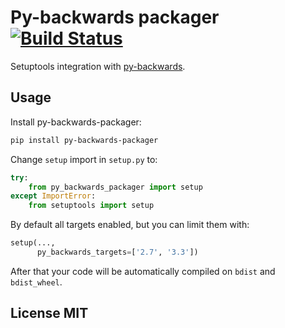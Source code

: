 # Py-backwards packager [![Build Status](https://travis-ci.org/nvbn/py-backwards-packager.svg?branch=master)](https://travis-ci.org/nvbn/py-backwards-packager)

Setuptools integration with [py-backwards](https://github.com/nvbn/py-backwards).

## Usage

Install py-backwards-packager:

```bash
pip install py-backwards-packager
```

Change `setup` import in `setup.py` to:
 
```python
try:
    from py_backwards_packager import setup
except ImportError:
    from setuptools import setup
```

By default all targets enabled, but you can limit them with:
 
```python
setup(...,
      py_backwards_targets=['2.7', '3.3'])
```

After that your code will be automatically compiled on `bdist` and `bdist_wheel`.

## License MIT

